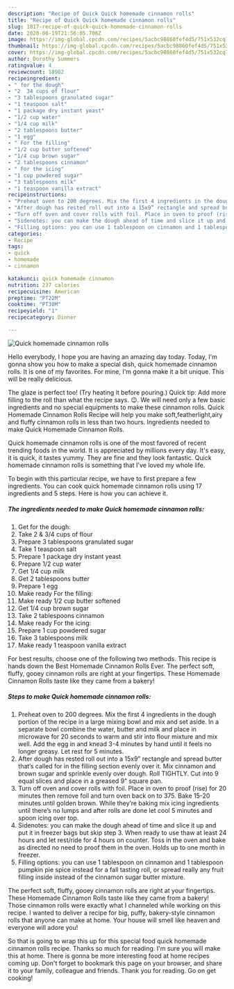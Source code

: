 ```yaml
---
description: "Recipe of Quick Quick homemade cinnamon rolls"
title: "Recipe of Quick Quick homemade cinnamon rolls"
slug: 1817-recipe-of-quick-quick-homemade-cinnamon-rolls
date: 2020-06-19T21:56:05.706Z
image: https://img-global.cpcdn.com/recipes/5acbc98860fef4d5/751x532cq70/quick-homemade-cinnamon-rolls-recipe-main-photo.jpg
thumbnail: https://img-global.cpcdn.com/recipes/5acbc98860fef4d5/751x532cq70/quick-homemade-cinnamon-rolls-recipe-main-photo.jpg
cover: https://img-global.cpcdn.com/recipes/5acbc98860fef4d5/751x532cq70/quick-homemade-cinnamon-rolls-recipe-main-photo.jpg
author: Dorothy Summers
ratingvalue: 4
reviewcount: 18982
recipeingredient:
- " for the dough"
- "2  34 cups of flour"
- "3 tablespoons granulated sugar"
- "1 teaspoon salt"
- "1 package dry instant yeast"
- "1/2 cup water"
- "1/4 cup milk"
- "2 tablespoons butter"
- "1 egg"
- " For the filling"
- "1/2 cup butter softened"
- "1/4 cup brown sugar"
- "2 tablespoons cinnamon"
- " For the icing"
- "1 cup powdered sugar"
- "3 tablespoons milk"
- "1 teaspoon vanilla extract"
recipeinstructions:
- "Preheat oven to 200 degrees. Mix the first 4 ingredients in the dough portion of the recipe in a large mixing bowl and mix and set aside. In a separate bowl combine the water, butter and milk and place in microwave for 20 seconds to warm and stir into flour mixture and mix well. Add the egg in and knead 3-4 minutes by hand until it feels no longer greasy. Let rest for 5 minutes."
- "After dough has rested roll out into a 15x9” rectangle and spread butter that’s called for in the filling section evenly over it. Mix cinnamon and brown sugar and sprinkle evenly over dough. Roll TIGHTLY. Cut into 9 equal slices and place in a greased 9” square pan."
- "Turn off oven and cover rolls with foil. Place in oven to proof (rise) for 20 minutes then remove foil and turn oven back on to 375. Bake 15-20 minutes until golden brown. While they’re baking mix icing ingredients until there’s no lumps and after rolls are done let cool 5 minutes and spoon icing over top."
- "Sidenotes: you can make the dough ahead of time and slice it up and put it in freezer bags but skip step 3. When ready to use thaw at least 24 hours and let rest/ride for 4 hours on counter. Toss in the oven and bake as directed no need to proof them in the oven. Holds up to one month in freezer."
- "Filling options: you can use 1 tablespoon on cinnamon and 1 tablespoon pumpkin pie spice instead for a fall tasting roll, or spread really any fruit filling inside instead of the cinnamon sugar butter mixture."
categories:
- Recipe
tags:
- quick
- homemade
- cinnamon

katakunci: quick homemade cinnamon 
nutrition: 237 calories
recipecuisine: American
preptime: "PT22M"
cooktime: "PT30M"
recipeyield: "1"
recipecategory: Dinner

---
```



![Quick homemade cinnamon rolls](https://img-global.cpcdn.com/recipes/5acbc98860fef4d5/751x532cq70/quick-homemade-cinnamon-rolls-recipe-main-photo.jpg)

Hello everybody, I hope you are having an amazing day today. Today, I'm gonna show you how to make a special dish, quick homemade cinnamon rolls. It is one of my favorites. For mine, I'm gonna make it a bit unique. This will be really delicious.

The glaze is perfect too! (Try heating it before pouring.) Quick tip: Add more filling to the roll than what the recipe says. 😉. We will need only a few basic ingredients and no special equipments to make these cinnamon rolls. Quick Homemade Cinnamon Rolls Recipe will help you make soft,featherlight,airy and fluffy cinnamon rolls in less than two hours. Ingredients needed to make Quick Homemade Cinnamon Rolls.

Quick homemade cinnamon rolls is one of the most favored of recent trending foods in the world. It is appreciated by millions every day. It's easy, it is quick, it tastes yummy. They are fine and they look fantastic. Quick homemade cinnamon rolls is something that I've loved my whole life.


To begin with this particular recipe, we have to first prepare a few ingredients. You can cook quick homemade cinnamon rolls using 17 ingredients and 5 steps. Here is how you can achieve it.

<!--inarticleads1-->

##### The ingredients needed to make Quick homemade cinnamon rolls:

1. Get  for the dough:
1. Take 2 &amp; 3/4 cups of flour
1. Prepare 3 tablespoons granulated sugar
1. Take 1 teaspoon salt
1. Prepare 1 package dry instant yeast
1. Prepare 1/2 cup water
1. Get 1/4 cup milk
1. Get 2 tablespoons butter
1. Prepare 1 egg
1. Make ready  For the filling:
1. Make ready 1/2 cup butter softened
1. Get 1/4 cup brown sugar
1. Take 2 tablespoons cinnamon
1. Make ready  For the icing:
1. Prepare 1 cup powdered sugar
1. Take 3 tablespoons milk
1. Make ready 1 teaspoon vanilla extract


For best results, choose one of the following two methods. This recipe is hands down the Best Homemade Cinnamon Rolls Ever. The perfect soft, fluffy, gooey cinnamon rolls are right at your fingertips. These Homemade Cinnamon Rolls taste like they came from a bakery! 

<!--inarticleads2-->

##### Steps to make Quick homemade cinnamon rolls:

1. Preheat oven to 200 degrees. Mix the first 4 ingredients in the dough portion of the recipe in a large mixing bowl and mix and set aside. In a separate bowl combine the water, butter and milk and place in microwave for 20 seconds to warm and stir into flour mixture and mix well. Add the egg in and knead 3-4 minutes by hand until it feels no longer greasy. Let rest for 5 minutes.
1. After dough has rested roll out into a 15x9” rectangle and spread butter that’s called for in the filling section evenly over it. Mix cinnamon and brown sugar and sprinkle evenly over dough. Roll TIGHTLY. Cut into 9 equal slices and place in a greased 9” square pan.
1. Turn off oven and cover rolls with foil. Place in oven to proof (rise) for 20 minutes then remove foil and turn oven back on to 375. Bake 15-20 minutes until golden brown. While they’re baking mix icing ingredients until there’s no lumps and after rolls are done let cool 5 minutes and spoon icing over top.
1. Sidenotes: you can make the dough ahead of time and slice it up and put it in freezer bags but skip step 3. When ready to use thaw at least 24 hours and let rest/ride for 4 hours on counter. Toss in the oven and bake as directed no need to proof them in the oven. Holds up to one month in freezer.
1. Filling options: you can use 1 tablespoon on cinnamon and 1 tablespoon pumpkin pie spice instead for a fall tasting roll, or spread really any fruit filling inside instead of the cinnamon sugar butter mixture.


The perfect soft, fluffy, gooey cinnamon rolls are right at your fingertips. These Homemade Cinnamon Rolls taste like they came from a bakery! Those cinnamon rolls were exactly what I channeled while working on this recipe. I wanted to deliver a recipe for big, puffy, bakery-style cinnamon rolls that anyone can make at home. Your house will smell like heaven and everyone will adore you! 

So that is going to wrap this up for this special food quick homemade cinnamon rolls recipe. Thanks so much for reading. I'm sure you will make this at home. There is gonna be more interesting food at home recipes coming up. Don't forget to bookmark this page on your browser, and share it to your family, colleague and friends. Thank you for reading. Go on get cooking!
